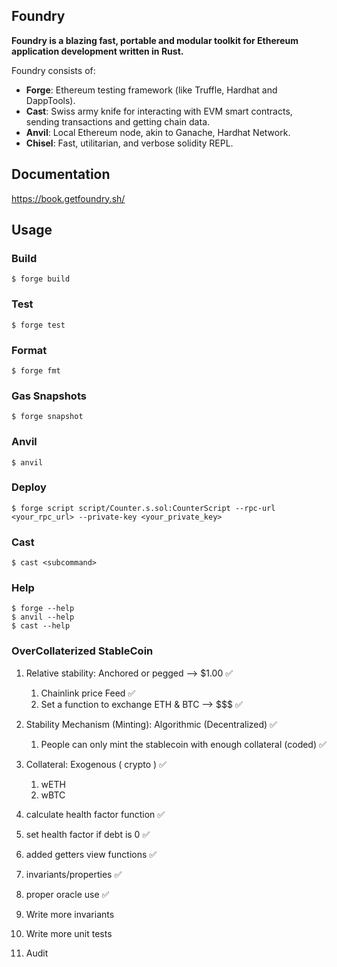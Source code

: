 ## Foundry

**Foundry is a blazing fast, portable and modular toolkit for Ethereum application development written in Rust.**

Foundry consists of:

- **Forge**: Ethereum testing framework (like Truffle, Hardhat and DappTools).
- **Cast**: Swiss army knife for interacting with EVM smart contracts, sending transactions and getting chain data.
- **Anvil**: Local Ethereum node, akin to Ganache, Hardhat Network.
- **Chisel**: Fast, utilitarian, and verbose solidity REPL.

## Documentation

https://book.getfoundry.sh/

## Usage

### Build

```shell
$ forge build
```

### Test

```shell
$ forge test
```

### Format

```shell
$ forge fmt
```

### Gas Snapshots

```shell
$ forge snapshot
```

### Anvil

```shell
$ anvil
```

### Deploy

```shell
$ forge script script/Counter.s.sol:CounterScript --rpc-url <your_rpc_url> --private-key <your_private_key>
```

### Cast

```shell
$ cast <subcommand>
```

### Help

```shell
$ forge --help
$ anvil --help
$ cast --help
```

### OverCollaterized StableCoin

1. Relative stability: Anchored or pegged --> $1.00 ✅
   1. Chainlink price Feed ✅
   2. Set a function to exchange ETH & BTC --> $$$ ✅
2. Stability Mechanism (Minting): Algorithmic (Decentralized) ✅
   1. People can only mint the stablecoin with enough collateral (coded) ✅
3. Collateral: Exogenous ( crypto ) ✅

   1. wETH
   2. wBTC

4. calculate health factor function ✅
5. set health factor if debt is 0 ✅
6. added getters view functions ✅

7. invariants/properties ✅

8. proper oracle use ✅
9. Write more invariants
10. Write more unit tests
11. Audit
